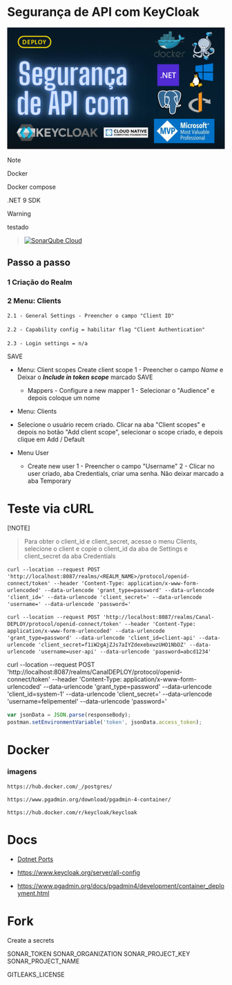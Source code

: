 # Segurança de API com KeyCloak

![banner](./docs/img/banner.png)

> [!NOTE]
> Docker
>
> Docker compose
>
> .NET 9 SDK

> [!WARNING]
> testado


> [![SonarQube Cloud](https://sonarcloud.io/images/project_badges/sonarcloud-light.svg)](https://sonarcloud.io/summary/new_code?id=felipementel_PoC.KeyCloak.v1)

## Passo a passo

### 1 Criação do Realm

### 2 Menu: Clients

    2.1 - General Settings - Preencher o campo "Client ID"

    2.2 - Capability config = habilitar flag "Client Authentication"

    2.3 - Login settings = n/a

  SAVE

- Menu: Client scopes
    Create client scope
      1 - Preencher o campo *Name* e Deixar o ***Include in token scope*** marcado
    SAVE
  - Mappers - Configure a new mapper
      1 - Selecionar o "Audience" e depois coloque um nome

-  Menu: Clients
  - Selecione o usuário recem criado.
  Clicar na aba "Client scopes" e depois no botão "Add client scope", selecionar o scope criado, e depois clique em Add / Default

- Menu User

  - Create new user
    1 - Preencher o campo "Username"
    2 - Clicar no user criado, aba Credentials, criar uma senha. Não deixar marcado a aba Temporary


# Teste via cURL

[!NOTE]
> Para obter o client_id e client_secret, acesse o menu Clients, selecione o client e copie o client_id da aba de Settings e client_secret da aba Credentials

```curl
curl --location --request POST 'http://localhost:8087/realms/<REALM_NAME>/protocol/openid-connect/token' --header 'Content-Type: application/x-www-form-urlencoded' --data-urlencode 'grant_type=password' --data-urlencode 'client_id=' --data-urlencode 'client_secret=' --data-urlencode 'username=' --data-urlencode 'password='
```

```curl
curl --location --request POST 'http://localhost:8087/realms/Canal-DEPLOY/protocol/openid-connect/token' --header 'Content-Type: application/x-www-form-urlencoded' --data-urlencode 'grant_type=password' --data-urlencode 'client_id=client-api' --data-urlencode 'client_secret=f1iW2gAjZJs7aIYZdexebxwzUHO1NbDZ' --data-urlencode 'username=user-api' --data-urlencode 'password=abcd1234'
```

curl --location --request POST 'http://localhost:8087/realms/CanalDEPLOY/protocol/openid-connect/token' --header 'Content-Type: application/x-www-form-urlencoded' --data-urlencode 'grant_type=password' --data-urlencode 'client_id=system-1' --data-urlencode 'client_secret=' --data-urlencode 'username=felipementel' --data-urlencode 'password='

```javascript
var jsonData = JSON.parse(responseBody);
postman.setEnvironmentVariable('token', jsonData.access_token);
```

# Docker

### imagens

````
https://hub.docker.com/_/postgres/
````

````
https://www.pgadmin.org/download/pgadmin-4-container/
````

````
https://hub.docker.com/r/keycloak/keycloak
````


# Docs

- [Dotnet Ports](https://learn.microsoft.com/en-us/dotnet/core/compatibility/containers/8.0/aspnet-port)

- https://www.keycloak.org/server/all-config

- https://www.pgadmin.org/docs/pgadmin4/development/container_deployment.html

# Fork

Create a secrets

SONAR_TOKEN
SONAR_ORGANIZATION
SONAR_PROJECT_KEY
SONAR_PROJECT_NAME

GITLEAKS_LICENSE

